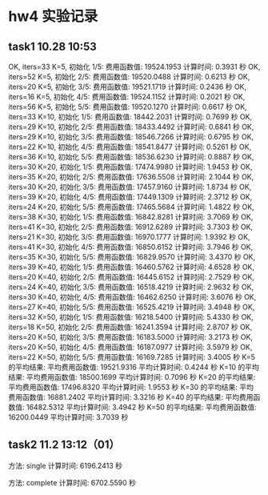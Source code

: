 # hw4 实验记录

## task1 10.28 10:53

OK, iters=33
K=5, 初始化 1/5:
  费用函数值: 19524.1953
  计算时间: 0.3931 秒
OK, iters=52
K=5, 初始化 2/5:
  费用函数值: 19520.0488
  计算时间: 0.6213 秒
OK, iters=20
K=5, 初始化 3/5:
  费用函数值: 19521.1719
  计算时间: 0.2436 秒
OK, iters=16
K=5, 初始化 4/5:
  费用函数值: 19524.1152
  计算时间: 0.2021 秒
OK, iters=56
K=5, 初始化 5/5:
  费用函数值: 19520.1270
  计算时间: 0.6617 秒
OK, iters=33
K=10, 初始化 1/5:
  费用函数值: 18442.2031
  计算时间: 0.7699 秒
OK, iters=29
K=10, 初始化 2/5:
  费用函数值: 18433.4492
  计算时间: 0.6841 秒
OK, iters=29
K=10, 初始化 3/5:
  费用函数值: 18546.7266
  计算时间: 0.6795 秒
OK, iters=22
K=10, 初始化 4/5:
  费用函数值: 18541.8477
  计算时间: 0.5261 秒
OK, iters=36
K=10, 初始化 5/5:
  费用函数值: 18536.6230
  计算时间: 0.8887 秒
OK, iters=30
K=20, 初始化 1/5:
  费用函数值: 17474.9980
  计算时间: 1.9453 秒
OK, iters=35
K=20, 初始化 2/5:
  费用函数值: 17636.5508
  计算时间: 2.1044 秒
OK, iters=30
K=20, 初始化 3/5:
  费用函数值: 17457.9160
  计算时间: 1.8734 秒
OK, iters=39
K=20, 初始化 4/5:
  费用函数值: 17449.1309
  计算时间: 2.3712 秒
OK, iters=24
K=20, 初始化 5/5:
  费用函数值: 17465.5684
  计算时间: 1.4822 秒
OK, iters=38
K=30, 初始化 1/5:
  费用函数值: 16842.8281
  计算时间: 3.7069 秒
OK, iters=41
K=30, 初始化 2/5:
  费用函数值: 16912.6289
  计算时间: 3.7303 秒
OK, iters=21
K=30, 初始化 3/5:
  费用函数值: 16970.1777
  计算时间: 1.9392 秒
OK, iters=41
K=30, 初始化 4/5:
  费用函数值: 16850.6152
  计算时间: 3.7946 秒
OK, iters=35
K=30, 初始化 5/5:
  费用函数值: 16829.9570
  计算时间: 3.4370 秒
OK, iters=39
K=40, 初始化 1/5:
  费用函数值: 16460.5762
  计算时间: 4.6528 秒
OK, iters=20
K=40, 初始化 2/5:
  费用函数值: 16445.6152
  计算时间: 2.7529 秒
OK, iters=24
K=40, 初始化 3/5:
  费用函数值: 16518.4219
  计算时间: 2.9632 秒
OK, iters=30
K=40, 初始化 4/5:
  费用函数值: 16462.6250
  计算时间: 3.6076 秒
OK, iters=27
K=40, 初始化 5/5:
  费用函数值: 16525.4219
  计算时间: 3.4948 秒
OK, iters=32
K=50, 初始化 1/5:
  费用函数值: 16218.5400
  计算时间: 5.4330 秒
OK, iters=18
K=50, 初始化 2/5:
  费用函数值: 16241.3594
  计算时间: 2.8707 秒
OK, iters=20
K=50, 初始化 3/5:
  费用函数值: 16183.5000
  计算时间: 3.2173 秒
OK, iters=20
K=50, 初始化 4/5:
  费用函数值: 16187.0977
  计算时间: 3.5979 秒
OK, iters=22
K=50, 初始化 5/5:
  费用函数值: 16169.7285
  计算时间: 3.4005 秒
K=5 的平均结果:
  平均费用函数值: 19521.9316
  平均计算时间: 0.4244 秒
K=10 的平均结果:
  平均费用函数值: 18500.1699
  平均计算时间: 0.7096 秒
K=20 的平均结果:
  平均费用函数值: 17496.8320
  平均计算时间: 1.9553 秒
K=30 的平均结果:
  平均费用函数值: 16881.2402
  平均计算时间: 3.3216 秒
K=40 的平均结果:
  平均费用函数值: 16482.5312
  平均计算时间: 3.4942 秒
K=50 的平均结果:
  平均费用函数值: 16200.0449
  平均计算时间: 3.7039 秒



## task2 11.2 13:12（01）

方法: single
  计算时间: 6196.2413 秒

方法: complete
  计算时间: 6702.5590 秒
